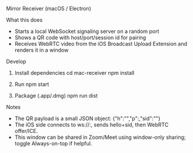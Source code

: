 Mirror Receiver (macOS / Electron)

What this does
- Starts a local WebSocket signaling server on a random port
- Shows a QR code with host/port/session id for pairing
- Receives WebRTC video from the iOS Broadcast Upload Extension and renders it in a window

Develop
1) Install dependencies
   cd mac-receiver
   npm install

2) Run
   npm start

3) Package (.app/.dmg)
   npm run dist

Notes
- The QR payload is a small JSON object: {"h":"<host>","p":<port>,"sid":"<session>"}
- The iOS side connects to ws://<host>:<port>, sends hello+sid, then WebRTC offer/ICE.
- This window can be shared in Zoom/Meet using window-only sharing; toggle Always-on-top if helpful.
